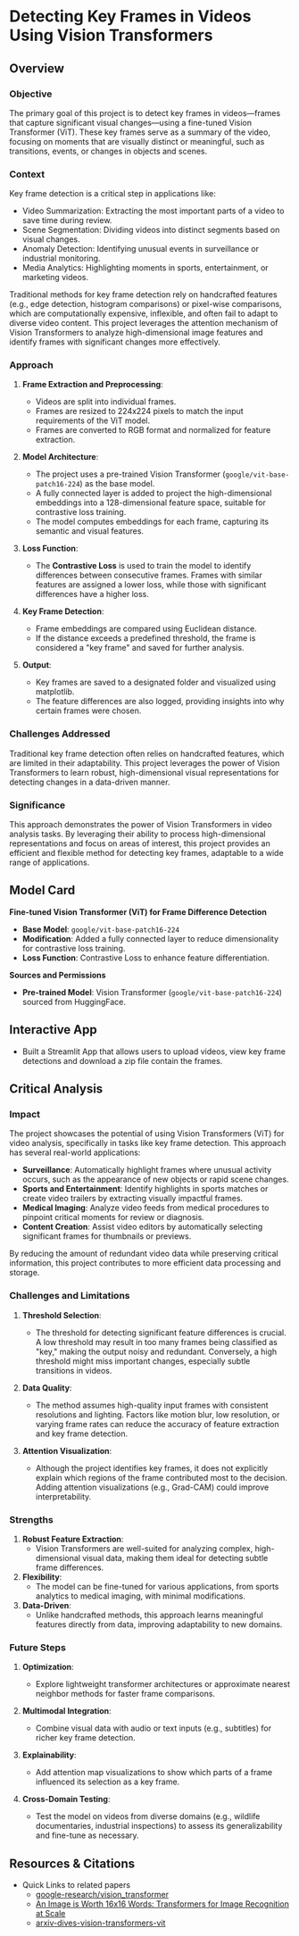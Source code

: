 # Detecting Key Frames in Videos Using Vision Transformers

## Overview

### Objective
The primary goal of this project is to detect key frames in videos—frames that capture significant visual changes—using a fine-tuned Vision Transformer (ViT). These key frames serve as a summary of the video, focusing on moments that are visually distinct or meaningful, such as transitions, events, or changes in objects and scenes.

### Context
Key frame detection is a critical step in applications like:
- Video Summarization: Extracting the most important parts of a video to save time during review.
- Scene Segmentation: Dividing videos into distinct segments based on visual changes.
- Anomaly Detection: Identifying unusual events in surveillance or industrial monitoring.
- Media Analytics: Highlighting moments in sports, entertainment, or marketing videos.

Traditional methods for key frame detection rely on handcrafted features (e.g., edge detection, histogram comparisons) or pixel-wise comparisons, which are computationally expensive, inflexible, and often fail to adapt to diverse video content. This project leverages the attention mechanism of Vision Transformers to analyze high-dimensional image features and identify frames with significant changes more effectively.

### Approach
1. **Frame Extraction and Preprocessing**:
   - Videos are split into individual frames.
   - Frames are resized to 224x224 pixels to match the input requirements of the ViT model.
   - Frames are converted to RGB format and normalized for feature extraction.

2. **Model Architecture**:
   - The project uses a pre-trained Vision Transformer (`google/vit-base-patch16-224`) as the base model.
   - A fully connected layer is added to project the high-dimensional embeddings into a 128-dimensional feature space, suitable for contrastive loss training.
   - The model computes embeddings for each frame, capturing its semantic and visual features.

3. **Loss Function**:
   - The **Contrastive Loss** is used to train the model to identify differences between consecutive frames. Frames with similar features are assigned a lower loss, while those with significant differences have a higher loss.

4. **Key Frame Detection**:
   - Frame embeddings are compared using Euclidean distance.
   - If the distance exceeds a predefined threshold, the frame is considered a "key frame" and saved for further analysis.

5. **Output**:
   - Key frames are saved to a designated folder and visualized using matplotlib.
   - The feature differences are also logged, providing insights into why certain frames were chosen.


### Challenges Addressed
Traditional key frame detection often relies on handcrafted features, which are limited in their adaptability. This project leverages the power of Vision Transformers to learn robust, high-dimensional visual representations for detecting changes in a data-driven manner.

### Significance
This approach demonstrates the power of Vision Transformers in video analysis tasks. By leveraging their ability to process high-dimensional representations and focus on areas of interest, this project provides an efficient and flexible method for detecting key frames, adaptable to a wide range of applications.

## Model Card
**Fine-tuned Vision Transformer (ViT) for Frame Difference Detection**

- **Base Model**: `google/vit-base-patch16-224`
- **Modification**: Added a fully connected layer to reduce dimensionality for contrastive loss training.
- **Loss Function**: Contrastive Loss to enhance feature differentiation.

**Sources and Permissions**
- **Pre-trained Model**: Vision Transformer (`google/vit-base-patch16-224`) sourced from HuggingFace.

## Interactive App
- Built a Streamlit App that allows users to upload videos, view key frame detections and download a zip file contain the frames.

## Critical Analysis

### Impact
The project showcases the potential of using Vision Transformers (ViT) for video analysis, specifically in tasks like key frame detection. This approach has several real-world applications:
- **Surveillance**: Automatically highlight frames where unusual activity occurs, such as the appearance of new objects or rapid scene changes.
- **Sports and Entertainment**: Identify highlights in sports matches or create video trailers by extracting visually impactful frames.
- **Medical Imaging**: Analyze video feeds from medical procedures to pinpoint critical moments for review or diagnosis.
- **Content Creation**: Assist video editors by automatically selecting significant frames for thumbnails or previews.

By reducing the amount of redundant video data while preserving critical information, this project contributes to more efficient data processing and storage.


### Challenges and Limitations 
1. **Threshold Selection**:
   - The threshold for detecting significant feature differences is crucial. A low threshold may result in too many frames being classified as "key," making the output noisy and redundant. Conversely, a high threshold might miss important changes, especially subtle transitions in videos.

2. **Data Quality**:
   - The method assumes high-quality input frames with consistent resolutions and lighting. Factors like motion blur, low resolution, or varying frame rates can reduce the accuracy of feature extraction and key frame detection.

3. **Attention Visualization**:
   - Although the project identifies key frames, it does not explicitly explain which regions of the frame contributed most to the decision. Adding attention visualizations (e.g., Grad-CAM) could improve interpretability.


### Strengths
1. **Robust Feature Extraction**:
   - Vision Transformers are well-suited for analyzing complex, high-dimensional visual data, making them ideal for detecting subtle frame differences.
2. **Flexibility**:
   - The model can be fine-tuned for various applications, from sports analytics to medical imaging, with minimal modifications.
3. **Data-Driven**:
   - Unlike handcrafted methods, this approach learns meaningful features directly from data, improving adaptability to new domains.


### Future Steps
1. **Optimization**:
   - Explore lightweight transformer architectures or approximate nearest neighbor methods for faster frame comparisons.

2. **Multimodal Integration**:
   - Combine visual data with audio or text inputs (e.g., subtitles) for richer key frame detection.

3. **Explainability**:
   - Add attention map visualizations to show which parts of a frame influenced its selection as a key frame.

4. **Cross-Domain Testing**:
   - Test the model on videos from diverse domains (e.g., wildlife documentaries, industrial inspections) to assess its generalizability and fine-tune as necessary.
  
## Resources & Citations

* Quick Links to related papers
	* [google-research/vision_transformer](https://github.com/google-research/vision_transformer)
 	* [An Image is Worth 16x16 Words: Transformers for Image Recognition at Scale](https://arxiv.org/abs/2010.11929)
  	* [arxiv-dives-vision-transformers-vit](https://www.oxen.ai/blog/arxiv-dives-vision-transformers-vit)
